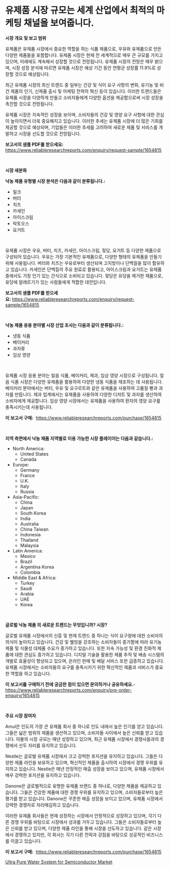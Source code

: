 <p><h1>유제품 시장 규모는 세계 산업에서 최적의 마케팅 채널을 보여줍니다.</h1></p><p><strong>시장 개요 및 보고 범위</strong></p>
<p><p>유제품은 유제품 시장에서 중요한 역할을 하는 식품 제품으로, 우유와 유제품으로 만든 다양한 제품들을 포함합니다. 유제품 시장은 현재 전 세계적으로 매우 큰 규모를 가지고 있으며, 미래에도 계속해서 성장할 것으로 전망됩니다. 유제품 시장의 전망은 매우 밝으며, 시장 성장 분석에 따르면 유제품 시장은 예상 기간 동안 연평균 성장률 11.9%로 성장할 것으로 예상됩니다. </p><p>최근 유제품 시장의 최신 트렌드 중 일부는 건강 및 식이 요구 사항의 변화, 유기농 및 비건 제품의 인기, 신제품 출시 및 마케팅 전략의 혁신 등이 있습니다. 이러한 트렌드들은 유제품 시장을 다양하게 만들고 소비자들에게 다양한 옵션을 제공함으로써 시장 성장을 촉진할 것으로 전망됩니다.</p><p>유제품 시장은 지속적인 성장을 보이며, 소비자들의 건강 및 영양 요구 사항에 대한 관심이 높아지면서 더욱 중요해지고 있습니다. 이러한 추세는 유제품 시장에 더 많은 기회를 제공할 것으로 예상되며, 기업들은 이러한 추세를 고려하여 새로운 제품 및 서비스를 개발하고 시장을 선도할 것으로 전망됩니다.</p></p>
<p><strong>보고서의 샘플 PDF를 받으세요:</strong> <a href="https://www.reliableresearchreports.com/enquiry/request-sample/1654815">https://www.reliableresearchreports.com/enquiry/request-sample/1654815</a></p>
<p>&nbsp;</p>
<p><strong>시장 세분화</strong></p>
<p><strong>낙농 제품 유형별 시장 분석은 다음과 같이 분류됩니다.:</strong></p>
<p><ul><li>밀크</li><li>버터</li><li>치즈</li><li>카세인</li><li>아이스크림</li><li>락토오스</li><li>요거트</li></ul></p>
<p>&nbsp;</p>
<p><p>유제품 시장은 우유, 버터, 치즈, 카세인, 아이스크림, 젖당, 요거트 등 다양한 제품으로 구성되어 있습니다. 우유는 가장 기본적인 유제품으로, 다양한 형태의 유제품을 만들기 위해 사용됩니다. 버터와 치즈는 우유로부터 생산되며 고지방이나 단백질을 많이 함유하고 있습니다. 카세인은 단백질의 주요 원료로 활용되고, 아이스크림과 요거트는 유제품 중에서도 가장 인기 있는 간식으로 소비되고 있습니다. 젖당은 유당을 제거한 제품으로, 유당에 알레르기가 있는 사람들에게 적합한 대안입니다.</p></p>
<p><strong>보고서의 샘플 PDF를 받으세요:</strong>&nbsp;<a href="https://www.reliableresearchreports.com/enquiry/request-sample/1654815">https://www.reliableresearchreports.com/enquiry/request-sample/1654815</a></p>
<p>&nbsp;</p>
<p><strong> 낙농 제품 응용 분야별 시장 산업 조사는 다음과 같이 분류됩니다.:</strong></p>
<p><ul><li>냉동 식품</li><li>베이커리</li><li>과자류</li><li>임상 영양</li></ul></p>
<p>&nbsp;</p>
<p><p>유제품 시장 응용 분야는 얼음 식품, 베이커리, 제과, 임상 영양 시장으로 구성됩니다. 얼음 식품 시장은 다양한 유제품을 활용하여 다양한 냉동 식품을 제조하는 데 사용됩니다. 베이커리 분야에서는 버터, 우유 및 요구르트와 같은 유제품을 사용하여 고품질 빵과 과자를 만듭니다. 제과 업계에서는 유제품을 사용하여 다양한 디저트 및 과자를 생산하여 소비자에게 제공합니다. 임상 영양 시장에서는 유제품을 사용하여 환자의 영양 요구를 충족시키는데 사용됩니다.</p></p>
<p><strong>이 보고서 구매:</strong>&nbsp; <a href="https://www.reliableresearchreports.com/purchase/1654815">https://www.reliableresearchreports.com/purchase/1654815</a></p>
<p>&nbsp;</p>
<p><strong>지역 측면에서 낙농 제품 지역별로 이용 가능한 시장 플레이어는 다음과 같습니다.:</strong></p>
<p><ul>
    <li>
        North America:
        <ul>
            <li>United States</li>
            <li>Canada</li>
        </ul>
    </li>
    <li>
        Europe:
        <ul>
            <li>Germany</li>
            <li>France</li>
            <li>U.K.</li>
            <li>Italy</li>
            <li>Russia</li>
        </ul>
    </li>
    <li>
        Asia-Pacific:
        <ul>
            <li>China</li>
            <li>Japan</li>
            <li>South Korea</li>
            <li>India</li>
            <li>Australia</li>
            <li>China Taiwan</li>
            <li>Indonesia</li>
            <li>Thailand</li>
            <li>Malaysia</li>
        </ul>
    </li>
    <li>
        Latin America:
        <ul>
            <li>Mexico</li>
            <li>Brazil</li>
            <li>Argentina Korea</li>
            <li>Colombia</li>
        </ul>
    </li>
    <li>
        Middle East & Africa:
        <ul>
            <li>Turkey</li>
            <li>Saudi</li>
            <li>Arabia</li>
            <li>UAE</li>
            <li>Korea</li>
        </ul>
    </li>
    </ul></p>
<p>&nbsp;</p>
<p><strong>글로벌 낙농 제품 의 새로운 트렌드는 무엇입니까? 시장?</strong></p>
<p><p>글로벌 유제품 시장에서의 신흥 및 현재 트렌드 중 하나는 식이 요구량에 대한 소비자의 의식이 높아지고 있습니다. 건강 및 웰빙을 강조하는 소비자들이 증가함에 따라 유기농 제품 및 식물성 대체품 수요가 증가하고 있습니다. 또한 지속 가능성 및 환경 친화적 제품에 대한 관심도 증가하고 있습니다. 디지털 기술을 활용한 제품 추적 및 배송 시스템의 개발로 효율성이 향상되고 있으며, 온라인 판매 및 배달 서비스 또한 급증하고 있습니다. 유제품 시장에서는 소비자들의 요구를 충족시키기 위한 혁신적인 제품과 서비스가 중요한 역할을 하고 있습니다.</p></p>
<p><strong>이 보고서를 구매하기 전에 궁금한 점이 있으면 문의하거나 공유하세요.</strong>- <a href="https://www.reliableresearchreports.com/enquiry/pre-order-enquiry/1654815">https://www.reliableresearchreports.com/enquiry/pre-order-enquiry/1654815</a></p>
<p>&nbsp;</p>
<p><strong>주요 시장 참여자</strong></p>
<p><p>Amul은 인도의 가장 큰 유제품 회사 중 하나로 인도 내에서 높은 인기를 얻고 있습니다. 그들은 넓은 범위의 제품을 생산하고 있으며, 소비자들 사이에서 높은 신뢰를 받고 있습니다. 아물의 시장 규모는 매년 성장하고 있으며, 최근 유제품 시장에서 경쟁사들과의 경쟁에서 선두 자리를 유지하고 있습니다.</p><p>Nestle는 글로벌 유제품 시장에서 크고 강력한 포지션을 유지하고 있습니다. 그들은 다양한 제품 라인을 보유하고 있으며, 혁신적인 제품을 출시하여 시장에서 경쟁 우위를 유지하고 있습니다. Nestle은 매년 안정적인 매출 성장을 보이고 있으며, 유제품 시장에서 매우 강력한 포지션을 유지하고 있습니다.</p><p>Danone은 글로벌적으로 유명한 유제품 브랜드 중 하나로, 다양한 제품을 제공하고 있습니다. 그들은 건강한 제품에 대한 경쟁 우위를 유지하고 있으며, 소비자들로부터 높은 평가를 받고 있습니다. Danone은 꾸준한 매출 성장을 보이고 있으며, 유제품 시장에서 강력한 경쟁자로 자리매김하고 있습니다.</p><p>이러한 유제품 회사들은 현재 성장하는 시장에서 안정적으로 성장하고 있으며, 각기 다른 경쟁 우위를 바탕으로 시장에서 성과를 거두고 있습니다. 그들은 소비자들로부터 높은 신뢰를 받고 있으며, 다양한 제품 라인을 통해 시장을 선도하고 있습니다. 같은 시장에서 경쟁하고 있지만, 각 회사는 각기 다른 전략과 강점을 바탕으로 성공적인 비즈니스를 이끌고 있습니다.</p></p>
<p><strong>이 보고서 구매:</strong>&nbsp;&nbsp;<a href="https://www.reliableresearchreports.com/purchase/1654815">https://www.reliableresearchreports.com/purchase/1654815</a></p>
<p><p><a href="https://github.com/CliffMedina6/Market-Research-Report-List-4/blob/main/ultra-pure-water-system-for-semiconductor-market.md">Ultra Pure Water System for Semiconductor Market</a></p></p>
